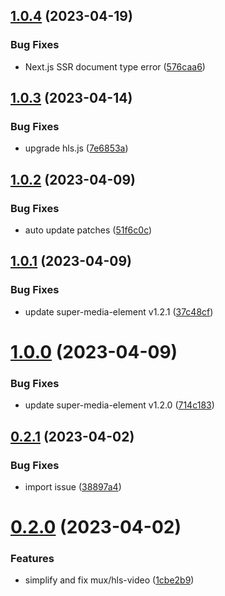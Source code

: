 ## [1.0.4](https://github.com/luwes/hls-video-element/compare/v1.0.3...v1.0.4) (2023-04-19)


### Bug Fixes

* Next.js SSR document type error ([576caa6](https://github.com/luwes/hls-video-element/commit/576caa6e93eb1d86a1c348044f09283bdf87e724))



## [1.0.3](https://github.com/luwes/hls-video-element/compare/v1.0.2...v1.0.3) (2023-04-14)


### Bug Fixes

* upgrade hls.js ([7e6853a](https://github.com/luwes/hls-video-element/commit/7e6853af35d587e07716621a2c9cfc9f3f14470b))



## [1.0.2](https://github.com/luwes/hls-video-element/compare/v1.0.1...v1.0.2) (2023-04-09)


### Bug Fixes

* auto update patches ([51f6c0c](https://github.com/luwes/hls-video-element/commit/51f6c0c019e06338b6e1da856e22507b53cde02b))



## [1.0.1](https://github.com/luwes/hls-video-element/compare/v1.0.0...v1.0.1) (2023-04-09)


### Bug Fixes

* update super-media-element v1.2.1 ([37c48cf](https://github.com/luwes/hls-video-element/commit/37c48cfe71967ec59723677f3cc4ac180b658c8c))



# [1.0.0](https://github.com/luwes/hls-video-element/compare/v0.2.1...v1.0.0) (2023-04-09)


### Bug Fixes

* update super-media-element v1.2.0 ([714c183](https://github.com/luwes/hls-video-element/commit/714c1836041248701700525edc09eccbf414310e))



## [0.2.1](https://github.com/luwes/hls-video-element/compare/v0.2.0...v0.2.1) (2023-04-02)


### Bug Fixes

* import issue ([38897a4](https://github.com/luwes/hls-video-element/commit/38897a4bbe55f317072303e23796aa2c0d604127))



# [0.2.0](https://github.com/luwes/hls-video-element/compare/v0.0.3...v0.2.0) (2023-04-02)


### Features

* simplify and fix mux/hls-video ([1cbe2b9](https://github.com/luwes/hls-video-element/commit/1cbe2b9c5e2ef66173581a3ade22c815c398c62c))



